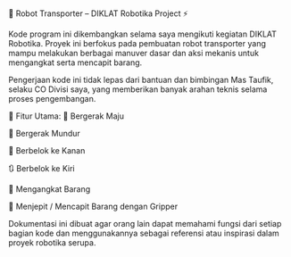🤖 Robot Transporter – DIKLAT Robotika Project ⚡

Kode program ini dikembangkan selama saya mengikuti kegiatan DIKLAT Robotika. Proyek ini berfokus pada pembuatan robot transporter yang mampu melakukan berbagai manuver dasar dan aksi mekanis untuk mengangkat serta mencapit barang.

Pengerjaan kode ini tidak lepas dari bantuan dan bimbingan Mas Taufik, selaku CO Divisi saya, yang memberikan banyak arahan teknis selama proses pengembangan.

🔧 Fitur Utama:
🔼 Bergerak Maju

🔽 Bergerak Mundur

🔄 Berbelok ke Kanan

🔃 Berbelok ke Kiri

🦾 Mengangkat Barang

🤖 Menjepit / Mencapit Barang dengan Gripper

Dokumentasi ini dibuat agar orang lain dapat memahami fungsi dari setiap bagian kode dan menggunakannya sebagai referensi atau inspirasi dalam proyek robotika serupa.

